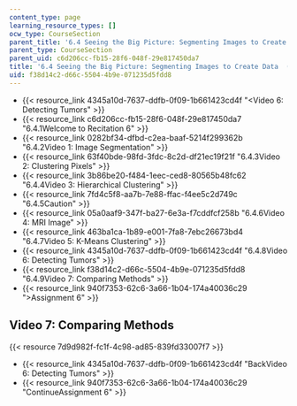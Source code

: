 ```yaml
---
content_type: page
learning_resource_types: []
ocw_type: CourseSection
parent_title: '6.4 Seeing the Big Picture: Segmenting Images to Create Data  (Recitation)'
parent_type: CourseSection
parent_uid: c6d206cc-fb15-28f6-048f-29e817450da7
title: '6.4 Seeing the Big Picture: Segmenting Images to Create Data  (Recitation)'
uid: f38d14c2-d66c-5504-4b9e-071235d5fdd8
---
```


*   {{< resource_link 4345a10d-7637-ddfb-0f09-1b661423cd4f "\<Video 6: Detecting Tumors" >}}
*   {{< resource_link c6d206cc-fb15-28f6-048f-29e817450da7 "6.4.1Welcome to Recitation 6" >}}
*   {{< resource_link 0282bf34-dfbd-c2ea-baaf-5214f299362b "6.4.2Video 1: Image Segmentation" >}}
*   {{< resource_link 63f40bde-98fd-3fdc-8c2d-df21ec19f21f "6.4.3Video 2: Clustering Pixels" >}}
*   {{< resource_link 3b86be20-f484-1eec-ced8-80565b48fc62 "6.4.4Video 3: Hierarchical Clustering" >}}
*   {{< resource_link 7fd4c5f8-aa7b-7e88-ffac-f4ee5c2d749c "6.4.5Caution" >}}
*   {{< resource_link 05a0aaf9-347f-ba27-6e3a-f7cddfcf258b "6.4.6Video 4: MRI Image" >}}
*   {{< resource_link 463ba1ca-1b89-e001-7fa8-7ebc26673bd4 "6.4.7Video 5: K-Means Clustering" >}}
*   {{< resource_link 4345a10d-7637-ddfb-0f09-1b661423cd4f "6.4.8Video 6: Detecting Tumors" >}}
*   {{< resource_link f38d14c2-d66c-5504-4b9e-071235d5fdd8 "6.4.9Video 7: Comparing Methods" >}}
*   {{< resource_link 940f7353-62c6-3a66-1b04-174a40036c29 "\>Assignment 6" >}}

Video 7: Comparing Methods
--------------------------

{{< resource 7d9d982f-fc1f-4c98-ad85-839fd33007f7 >}}

*   {{< resource_link 4345a10d-7637-ddfb-0f09-1b661423cd4f "BackVideo 6: Detecting Tumors" >}}
*   {{< resource_link 940f7353-62c6-3a66-1b04-174a40036c29 "ContinueAssignment 6" >}}